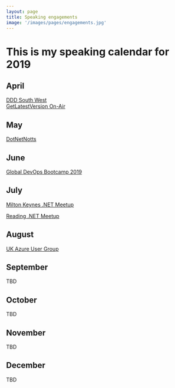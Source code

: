 ```yaml
---
layout: page
title: Speaking engagements
image: '/images/pages/engagements.jpg'
---
```


# This is my speaking calendar for 2019

April
---
[DDD South West](https://dddsouthwest.com/agenda/141)  
[GetLatestVersion On-Air](https://www.eventbrite.it/e/getlatestversion-on-air-april-2019-tickets-597218787470)

May
---
[DotNetNotts](https://www.meetup.com/dotnetnotts/events/261020929/)

June
---
[Global DevOps Bootcamp 2019](https://www.eventbrite.com/e/global-devops-bootcamp-london-tickets-57006772792)

July
---
[Milton Keynes .NET Meetup](https://www.meetup.com/Milton-Keynes-NET-Meetup-Group/events/260338877/)

[Reading .NET Meetup](https://www.meetup.com/en-AU/Reading-NET-Meetup/events/262673893/)

August
---
[UK Azure User Group](https://www.meetup.com/UKAzureUserGroup/events/262728374/)

September
---
TBD

October
---
TBD

November
---
TBD

December
---
TBD
